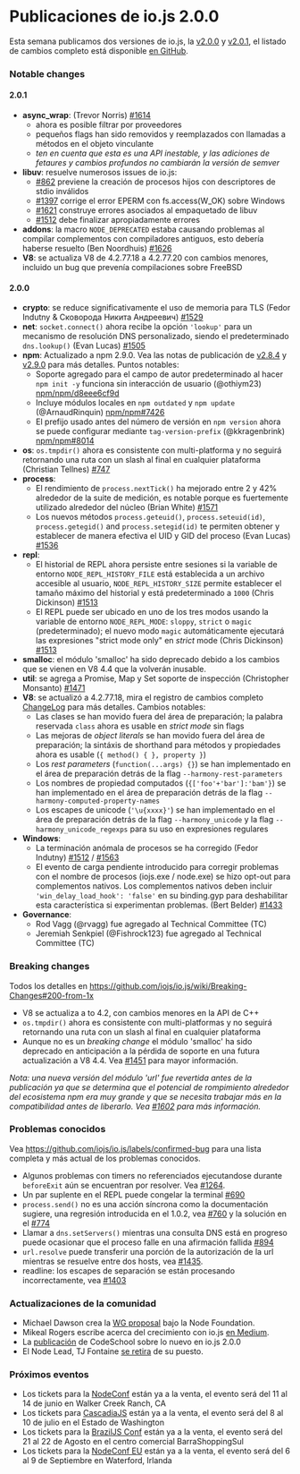 # Publicaciones de io.js 2.0.0
Esta semana publicamos dos versiones de io.js, la [v2.0.0](https://iojs.org/dist/v2.0.0/) y [v2.0.1](https://iojs.org/dist/v2.0.1/), el listado de cambios completo está disponible [en GitHub](https://github.com/iojs/io.js/blob/v1.x/CHANGELOG.md).

### Notable changes

#### 2.0.1
* **async_wrap**: (Trevor Norris) [#1614](https://github.com/iojs/io.js/pull/1614)
  - ahora es posible filtrar por proveedores
  - pequeños flags han sido removidos y reemplazados con llamadas a métodos en el objeto vinculante
  - _ten en cuenta que esta es una API inestable, y las adiciones de fetaures y cambios profundos no cambiarán la versión de semver_
* **libuv**: resuelve numerosos issues de io.js:
  - [#862](https://github.com/iojs/io.js/issues/862) previene la creación de procesos hijos con descriptores de stdio inválidos
  - [#1397](https://github.com/iojs/io.js/issues/1397) corrige el error EPERM con fs.access(W_OK) sobre Windows
  - [#1621](https://github.com/iojs/io.js/issues/1621) construye errores asociados al empaquetado de libuv
  - [#1512](https://github.com/iojs/io.js/issues/1512) debe finalizar apropiadamente errores
* **addons**: la macro `NODE_DEPRECATED` estaba causando problemas al compilar complementos con compiladores antiguos, esto debería haberse resuelto (Ben Noordhuis) [#1626](https://github.com/iojs/io.js/pull/1626)
* **V8**: se actualiza V8 de 4.2.77.18 a 4.2.77.20 con cambios menores, incluido un bug que prevenía compilaciones sobre FreeBSD

#### 2.0.0
* **crypto**: se reduce significativamente el uso de memoria para TLS (Fedor Indutny & Сковорода Никита Андреевич) [#1529](https://github.com/iojs/io.js/pull/1529)
* **net**: `socket.connect()` ahora recibe la opción `'lookup'` para un mecanismo de resolución DNS personalizado, siendo el predeterminado `dns.lookup()` (Evan Lucas) [#1505](https://github.com/iojs/io.js/pull/1505)
* **npm**: Actualizado a npm 2.9.0. Vea las notas de publicación de [v2.8.4](https://github.com/npm/npm/releases/tag/v2.8.4) y [v2.9.0](https://github.com/npm/npm/releases/tag/v2.9.0) para más detalles. Puntos notables:
  - Soporte agregado para el campo de autor predeterminado al hacer `npm init -y` funciona sin interacción de usuario (@othiym23) [npm/npm/d8eee6cf9d](https://github.com/npm/npm/commit/d8eee6cf9d2ff7aca68dfaed2de76824a3e0d9af)
  - Incluye módulos locales en `npm outdated` y `npm update` (@ArnaudRinquin) [npm/npm#7426](https://github.com/npm/npm/issues/7426)
  - El prefijo usado antes del número de versión en `npm version` ahora se puede configurar mediante `tag-version-prefix` (@kkragenbrink) [npm/npm#8014](https://github.com/npm/npm/issues/8014)
* **os**: `os.tmpdir()` ahora es consistente con multi-platforma y no seguirá retornando una ruta con un slash al final en cualquier plataforma (Christian Tellnes) [#747](https://github.com/iojs/io.js/pull/747)
* **process**:
  - El rendimiento de `process.nextTick()` ha mejorado entre 2 y 42% alrededor de la suite de medición, es notable porque es fuertemente utilizado alrededor del núcleo (Brian White) [#1571](https://github.com/iojs/io.js/pull/1571)
  - Los nuevos métodos `process.geteuid()`, `process.seteuid(id)`, `process.getegid()` and `process.setegid(id)` te permiten obtener y establecer de manera efectiva el UID y GID del proceso (Evan Lucas) [#1536](https://github.com/iojs/io.js/pull/1536)
* **repl**:
  - El historial de REPL ahora persiste entre sesiones si la variable de entorno `NODE_REPL_HISTORY_FILE` está establecida a un archivo accesible al usuario, `NODE_REPL_HISTORY_SIZE` permite establecer el tamaño máximo del historial y está predeterminado a `1000` (Chris Dickinson) [#1513](https://github.com/iojs/io.js/pull/1513)
  - El REPL puede ser ubicado en uno de los tres modos usando la variable de entorno `NODE_REPL_MODE`: `sloppy`, `strict` o `magic` (predeterminado); el nuevo modo `magic` automáticamente ejecutará las expresiones "strict mode only" en _strict_ mode (Chris Dickinson) [#1513](https://github.com/iojs/io.js/pull/1513)
* **smalloc**: el módulo 'smalloc' ha sido deprecado debido a los cambios que se vienen en V8 4.4 que la volverán inusable.
* **util**: se agrega a Promise, Map y Set soporte de inspección (Christopher Monsanto) [#1471](https://github.com/iojs/io.js/pull/1471)
* **V8**: se actualizó a 4.2.77.18, mira el registro de cambios completo [ChangeLog](https://chromium.googlesource.com/v8/v8/+/refs/heads/4.2.77/ChangeLog) para más detalles. Cambios notables:
  - Las clases se han movido fuera del área de preparación; la palabra reservada `class` ahora es usable en _strict mode_ sin flags
  - Las mejoras de _object literals_ se han movido fuera del área de preparación; la sintáxis de shorthand para métodos y propiedades ahora es usable (`{ method() { }, property }`)
  - Los _rest parameters_ (`function(...args) {}`) se han implementado en el área de preparación detrás de la flag `--harmony-rest-parameters`
  - Los nombres de propiedad computados (`{['foo'+'bar']:'bam'}`) se han implementado en el área de preparación detrás de la flag `--harmony-computed-property-names`
  - Los escapes de unicode (`'\u{xxxx}'`) se han implementado en el área de preparación detrás de la flag `--harmony_unicode` y la flag `--harmony_unicode_regexps` para su uso en expresiones regulares
* **Windows**:
  - La terminación anómala de procesos se ha corregido (Fedor Indutny)  [#1512](https://github.com/iojs/io.js/issues/1512) / [#1563](https://github.com/iojs/io.js/pull/1563)
  - El evento de carga pendiente introducido para corregir problemas con el nombre de procesos (iojs.exe / node.exe) se hizo opt-out para complementos nativos. Los complementos nativos deben incluir `'win_delay_load_hook': 'false'` en su binding.gyp para deshabilitar esta característica si experimentan problemas. (Bert Belder) [#1433](https://github.com/iojs/io.js/pull/1433)
* **Governance**:
  - Rod Vagg (@rvagg) fue agregado al Technical Committee (TC)
  - Jeremiah Senkpiel (@Fishrock123) fue agregado al Technical Committee (TC)

### Breaking changes

Todos los detalles en https://github.com/iojs/io.js/wiki/Breaking-Changes#200-from-1x

* V8 se actualiza a to 4.2, con cambios menores en la API de C++
* `os.tmpdir()` ahora es consistente con multi-platformas y no seguirá retornando una ruta con un slash al final en cualquier plataforma
* Aunque no es un *breaking change* el módulo 'smalloc' ha sido deprecado en anticipación a la pérdida de soporte en una futura actualización a  V8 4.4. Vea [#1451](https://github.com/iojs/io.js/issues/1451) para mayor información.

_Nota: una nueva versión del módulo 'url' fue revertida antes de la publicación ya que se determina que el potencial de rompimiento alrededor del ecosistema npm era muy grande y que se necesita trabajar más en la compatibilidad antes de liberarlo. Vea [#1602](https://github.com/iojs/io.js/pull/1602) para más información._

### Problemas conocidos
Vea https://github.com/iojs/io.js/labels/confirmed-bug para una lista completa y más actual de los problemas conocidos.

* Algunos problemas con timers no referenciados ejecutandose durante `beforeExit` aún se encuentran por resolver. Vea [#1264](https://github.com/iojs/io.js/issues/1264).
* Un par suplente en el REPL puede congelar la terminal [#690](https://github.com/iojs/io.js/issues/690)
* `process.send()` no es una acción síncrona como la documentación sugiere, una regresión introducida en el 1.0.2, vea [#760](https://github.com/iojs/io.js/issues/760) y la solución en el [#774](https://github.com/iojs/io.js/issues/774)
* Llamar a `dns.setServers()` mientras una consulta DNS está en progreso puede ocasionar que el proceso falle en una afirmación fallida [#894](https://github.com/iojs/io.js/issues/894)
* `url.resolve` puede transferir una porción de la autorización de la url mientras se resuelve entre dos hosts, vea [#1435](https://github.com/iojs/io.js/issues/1435).
* readline: los escapes de separación se están procesando incorrectamente, vea [#1403](https://github.com/iojs/io.js/issues/1403)

### Actualizaciones de la comunidad

* Michael Dawson crea la [WG proposal](https://github.com/mhdawson/workgroup-proposals) bajo la Node Foundation.
* Mikeal Rogers escribe acerca del crecimiento con io.js [en Medium](https://medium.com/node-js-javascript/growing-up-27d6cc8b7c53).
* La [publicación](https://www.codeschool.com/blog/2015/05/08/whats-new-in-io-js-2-0-0/) de CodeSchool sobre lo nuevo en io.js 2.0.0
* El Node Lead, TJ Fontaine [se retira](http://blog.nodejs.org/2015/05/08/next-chapter/) de su puesto.

### Próximos eventos

* Los tickets para la [NodeConf](http://nodeconf.com/) están ya a la venta, el evento será del 11 al 14 de junio en Walker Creek Ranch, CA
* Los tickets para [CascadiaJS](http://2015.cascadiajs.com/) están ya a la venta, el evento será del 8 al 10 de julio en el Estado de Washington
* Los tickets para la [BrazilJS Conf](http://braziljs.com.br/) están ya a la venta, el evento será del 21 al 22 de Agosto en el centro comercial BarraShoppingSul
* Los tickets para la [NodeConf EU](http://nodeconf.eu/) están ya a la venta, el evento será del 6 al 9 de Septiembre en Waterford, Irlanda
